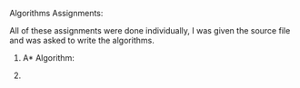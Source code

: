 Algorithms Assignments:

All of these assignments were done individually, I was given the source file and was asked to write the algorithms. 

1) A* Algorithm:

2) 
